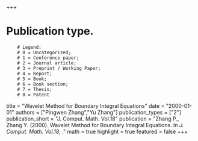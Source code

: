 +++
# Publication type.
        # Legend: 
        # 0 = Uncategorized; 
        # 1 = Conference paper; 
        # 2 = Journal article;
        # 3 = Preprint / Working Paper; 
        # 4 = Report; 
        # 5 = Book; 
        # 6 = Book section;
        # 7 = Thesis; 
        # 8 = Patent
title = "Wavelet Method for Boundary Integral Equations"
date = "2000-01-01"
authors = ["Pingwen Zhang","Yu Zhang"]
publication_types = ["2"]
publication_short = "J. Comput. Math. Vol.18"
publication = "Zhang P., Zhang Y. (2000). Wavelet Method for Boundary Integral Equations. In _J. Comput. Math. Vol.18_, ."
math = true
highlight = true
featured = false
+++